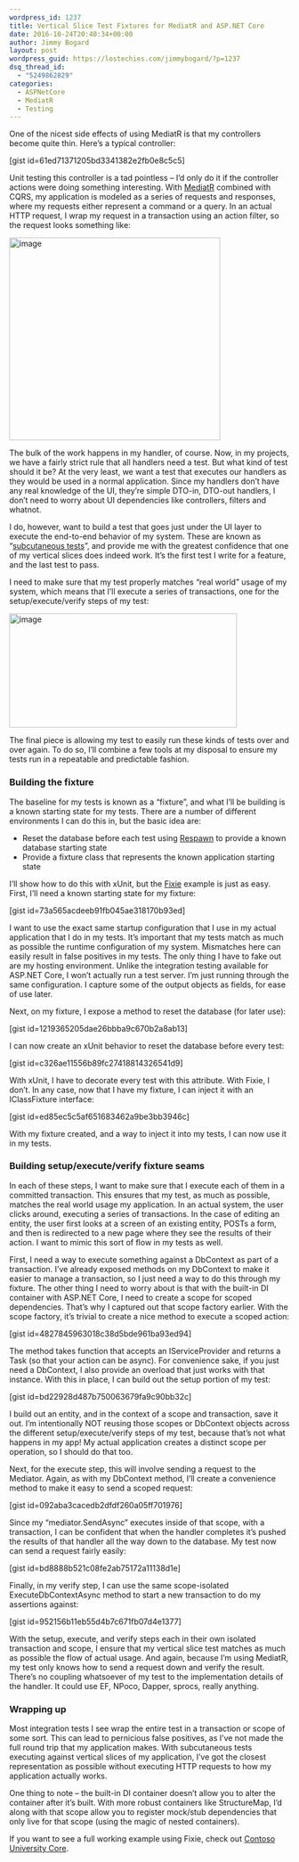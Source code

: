 ```yaml
---
wordpress_id: 1237
title: Vertical Slice Test Fixtures for MediatR and ASP.NET Core
date: 2016-10-24T20:40:34+00:00
author: Jimmy Bogard
layout: post
wordpress_guid: https://lostechies.com/jimmybogard/?p=1237
dsq_thread_id:
  - "5249862829"
categories:
  - ASPNetCore
  - MediatR
  - Testing
---
```

One of the nicest side effects of using MediatR is that my controllers become quite thin. Here’s a typical controller:

[gist id=61ed71371205bd3341382e2fb0e8c5c5]

Unit testing this controller is a tad pointless – I’d only do it if the controller actions were doing something interesting. With [MediatR](https://github.com/jbogard/mediatr) combined with CQRS, my application is modeled as a series of requests and responses, where my requests either represent a command or a query. In an actual HTTP request, I wrap my request in a transaction using an action filter, so the request looks something like:

[<img style="border-top: 0px;border-right: 0px;border-bottom: 0px;padding-top: 0px;padding-left: 0px;border-left: 0px;padding-right: 0px" border="0" alt="image" src="https://lostechies.com/jimmybogard/files/2016/10/image_thumb.png" width="379" height="364" />](https://lostechies.com/jimmybogard/files/2016/10/image.png)

The bulk of the work happens in my handler, of course. Now, in my projects, we have a fairly strict rule that all handlers need a test. But what kind of test should it be? At the very least, we want a test that executes our handlers as they would be used in a normal application. Since my handlers don’t have any real knowledge of the UI, they’re simple DTO-in, DTO-out handlers, I don’t need to worry about UI dependencies like controllers, filters and whatnot.

I do, however, want to build a test that goes just under the UI layer to execute the end-to-end behavior of my system. These are known as “[subcutaneous tests](http://martinfowler.com/bliki/SubcutaneousTest.html)”, and provide me with the greatest confidence that one of my vertical slices does indeed work. It’s the first test I write for a feature, and the last test to pass.

I need to make sure that my test properly matches “real world” usage of my system, which means that I’ll execute a series of transactions, one for the setup/execute/verify steps of my test:

[<img style="border-top: 0px;border-right: 0px;border-bottom: 0px;padding-top: 0px;padding-left: 0px;border-left: 0px;padding-right: 0px" border="0" alt="image" src="https://lostechies.com/jimmybogard/files/2016/10/image_thumb1.png" width="409" height="205" />](https://lostechies.com/jimmybogard/files/2016/10/image1.png)

The final piece is allowing my test to easily run these kinds of tests over and over again. To do so, I’ll combine a few tools at my disposal to ensure my tests run in a repeatable and predictable fashion.

### Building the fixture

The baseline for my tests is known as a “fixture”, and what I’ll be building is a known starting state for my tests. There are a number of different environments I can do this in, but the basic idea are:

  * Reset the database before each test using [Respawn](https://github.com/jbogard/respawn) to provide a known database starting state
  * Provide a fixture class that represents the known application starting state

I’ll show how to do this with xUnit, but the [Fixie](http://fixie.github.io/) example is just as easy. First, I’ll need a known starting state for my fixture:

[gist id=73a565acdeeb91fb045ae318170b93ed]

I want to use the exact same startup configuration that I use in my actual application that I do in my tests. It’s important that my tests match as much as possible the runtime configuration of my system. Mismatches here can easily result in false positives in my tests. The only thing I have to fake out are my hosting environment. Unlike the integration testing available for ASP.NET Core, I won’t actually run a test server. I’m just running through the same configuration. I capture some of the output objects as fields, for ease of use later.

Next, on my fixture, I expose a method to reset the database (for later use):

[gist id=1219365205dae26bbba9c670b2a8ab13]

I can now create an xUnit behavior to reset the database before every test:

[gist id=c326ae11556b89fc27418814326541d9]

With xUnit, I have to decorate every test with this attribute. With Fixie, I don’t. In any case, now that I have my fixture, I can inject it with an IClassFixture interface:

[gist id=ed85ec5c5af651683462a9be3bb3946c]

With my fixture created, and a way to inject it into my tests, I can now use it in my tests.

### 

### Building setup/execute/verify fixture seams

In each of these steps, I want to make sure that I execute each of them in a committed transaction. This ensures that my test, as much as possible, matches the real world usage my application. In an actual system, the user clicks around, executing a series of transactions. In the case of editing an entity, the user first looks at a screen of an existing entity, POSTs a form, and then is redirected to a new page where they see the results of their action. I want to mimic this sort of flow in my tests as well.

First, I need a way to execute something against a DbContext as part of a transaction. I’ve already exposed methods on my DbContext to make it easier to manage a transaction, so I just need a way to do this through my fixture. The other thing I need to worry about is that with the built-in DI container with ASP.NET Core, I need to create a scope for scoped dependencies. That’s why I captured out that scope factory earlier. With the scope factory, it’s trivial to create a nice method to execute a scoped action:

[gist id=4827845963018c38d5bde961ba93ed94]

The method takes function that accepts an IServiceProvider and returns a Task (so that your action can be async). For convenience sake, if you just need a DbContext, I also provide an overload that just works with that instance. With this in place, I can build out the setup portion of my test:

[gist id=bd22928d487b750063679fa9c90bb32c]

I build out an entity, and in the context of a scope and transaction, save it out. I’m intentionally NOT reusing those scopes or DbContext objects across the different setup/execute/verify steps of my test, because that’s not what happens in my app! My actual application creates a distinct scope per operation, so I should do that too.

Next, for the execute step, this will involve sending a request to the Mediator. Again, as with my DbContext method, I’ll create a convenience method to make it easy to send a scoped request:

[gist id=092aba3cacedb2dfdf260a05ff701976]

Since my “mediator.SendAsync” executes inside of that scope, with a transaction, I can be confident that when the handler completes it’s pushed the results of that handler all the way down to the database. My test now can send a request fairly easily:

[gist id=bd8888b521c08fe2ab75172a11138d1e]

Finally, in my verify step, I can use the same scope-isolated ExecuteDbContextAsync method to start a new transaction to do my assertions against:

[gist id=952156b11eb55d4b7c671fb07d4e1377]

With the setup, execute, and verify steps each in their own isolated transaction and scope, I ensure that my vertical slice test matches as much as possible the flow of actual usage. And again, because I’m using MediatR, my test only knows how to send a request down and verify the result. There’s no coupling whatsoever of my test to the implementation details of the handler. It could use EF, NPoco, Dapper, sprocs, really anything.

### Wrapping up

Most integration tests I see wrap the entire test in a transaction or scope of some sort. This can lead to pernicious false positives, as I’ve not made the full round trip that my application makes. With subcutaneous tests executing against vertical slices of my application, I’ve got the closest representation as possible without executing HTTP requests to how my application actually works.

One thing to note – the built-in DI container doesn’t allow you to alter the container after it’s built. With more robust containers like StructureMap, I’d along with that scope allow you to register mock/stub dependencies that only live for that scope (using the magic of nested containers).

If you want to see a full working example using Fixie, check out [Contoso University Core](https://github.com/jbogard/contosouniversitycore).